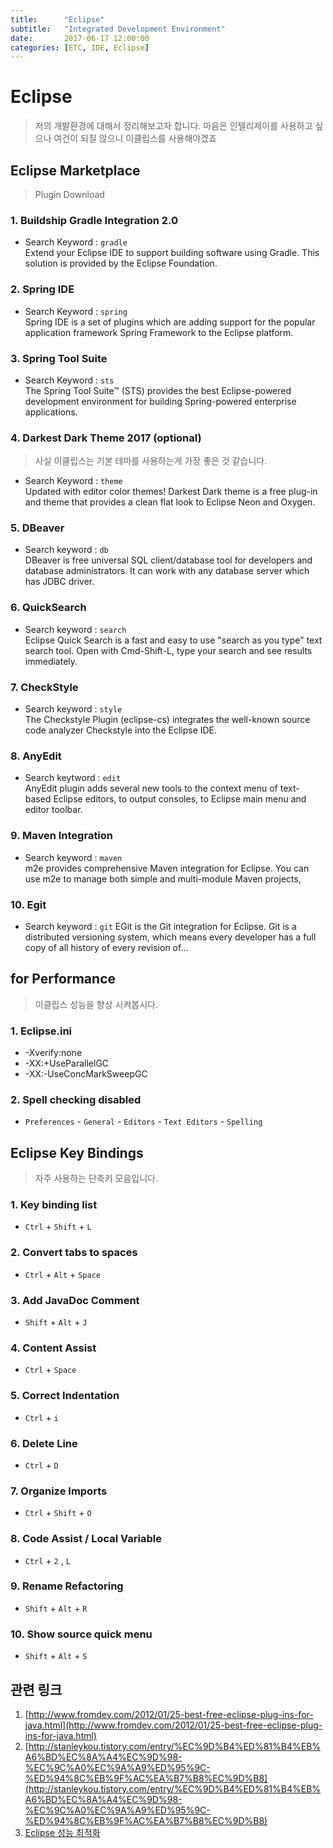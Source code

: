 ```yaml
---
title:      "Eclipse"
subtitle:   "Integrated Development Environment"
date:       2017-06-17 12:00:00
categories: [ETC, IDE, Eclipse]
---
```


# Eclipse  
> 저의 개발환경에 대해서 정리해보고자 합니다. 마음은 인텔리제이를 사용하고 싶으나 여건이 되질 않으니 이클립스를 사용해야겠죠  

## Eclipse Marketplace  
> Plugin Download  

### 1. Buildship Gradle Integration 2.0  
- Search Keyword : `gradle`  
Extend your Eclipse IDE to support building software using Gradle. This solution is provided by the Eclipse Foundation.  

### 2. Spring IDE  
- Search Keyword : `spring`  
Spring IDE is a set of plugins which are adding support for the popular application framework Spring Framework to the Eclipse platform.  

### 3. Spring Tool Suite  
- Search Keyword : `sts`  
The Spring Tool Suite™ (STS) provides the best Eclipse-powered development environment for building Spring-powered enterprise applications.  

### 4. Darkest Dark Theme 2017 (optional)  
> 사실 이클립스는 기본 테마를 사용하는게 가장 좋은 것 같습니다.  

- Search Keyword : `theme`  
Updated with editor color themes! Darkest Dark theme is a free plug-in and theme that provides a clean flat look to Eclipse Neon and Oxygen.  

### 5. DBeaver  
- Search keyword : `db`  
DBeaver is free universal SQL client/database tool for developers and database administrators. It can work with any database server which has JDBC driver.  

### 6. QuickSearch  
- Search keyword : `search`  
Eclipse Quick Search is a fast and easy to use "search as you type" text search tool. Open with Cmd-Shift-L, type your search and see results immediately.  

### 7. CheckStyle  
- Search keyword : `style`  
The Checkstyle Plugin (eclipse-cs) integrates the well-known source code analyzer Checkstyle into the Eclipse IDE.  

### 8. AnyEdit  
- Search keytword : `edit`  
AnyEdit plugin adds several new tools to the context menu of text- based Eclipse editors, to output consoles, to Eclipse main menu and editor toolbar.  

### 9. Maven Integration  
- Search keyword : `maven`  
m2e provides comprehensive Maven integration for Eclipse. You can use m2e to manage both simple and multi-module Maven projects,  

### 10. Egit  
- Search keyword : `git`
EGit is the Git integration for Eclipse. Git is a distributed versioning system, which means every developer has a full copy of all history of every revision of...  

## for Performance  
> 이클립스 성능을 향상 시켜봅시다.  

### 1. Eclipse.ini  
- -Xverify:none  
- -XX:+UseParallelGC   
- -XX:-UseConcMarkSweepGC  

### 2. Spell checking disabled  
- `Preferences` - `General` - `Editors` - `Text Editors` - `Spelling`  

## Eclipse Key Bindings  
> 자주 사용하는 단축키 모음입니다.

### 1. Key binding list  
- `Ctrl` + `Shift` + `L`  

### 2. Convert tabs to spaces  
- `Ctrl` + `Alt` + `Space`  

### 3. Add JavaDoc Comment  
- `Shift` + `Alt` + `J`  

### 4. Content Assist  
- `Ctrl` + `Space`  

### 5. Correct Indentation  
- `Ctrl` + `i`  

### 6. Delete Line  
- `Ctrl` + `D`  

### 7. Organize Imports  
- `Ctrl` + `Shift` + `O`  

### 8. Code Assist / Local Variable  
- `Ctrl` + `2` , `L`  

### 9. Rename Refactoring  
- `Shift` + `Alt` + `R`  

### 10. Show source quick menu  
- `Shift` + `Alt` + `S`  

## 관련 링크  
1. [http://www.fromdev.com/2012/01/25-best-free-eclipse-plug-ins-for-java.html](http://www.fromdev.com/2012/01/25-best-free-eclipse-plug-ins-for-java.html)  
2. [http://stanleykou.tistory.com/entry/%EC%9D%B4%ED%81%B4%EB%A6%BD%EC%8A%A4%EC%9D%98-%EC%9C%A0%EC%9A%A9%ED%95%9C-%ED%94%8C%EB%9F%AC%EA%B7%B8%EC%9D%B8](http://stanleykou.tistory.com/entry/%EC%9D%B4%ED%81%B4%EB%A6%BD%EC%8A%A4%EC%9D%98-%EC%9C%A0%EC%9A%A9%ED%95%9C-%ED%94%8C%EB%9F%AC%EA%B7%B8%EC%9D%B8)  
3. [Eclipse 성능 최적화](https://slipp.net/wiki/pages/viewpage.action?pageId=5177633#Eclipse성능개선최적화-eclipse.ini설정)  
